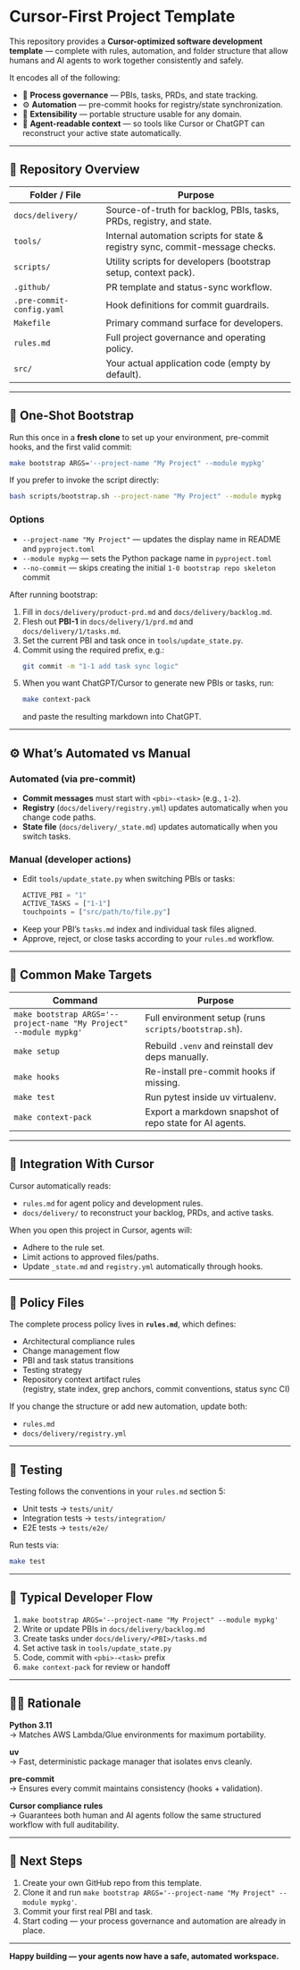 # Cursor-First Project Template 

This repository provides a **Cursor-optimized software development template** — complete with rules, automation, and folder structure that allow humans and AI agents to work together consistently and safely.

It encodes all of the following:
- 🧭 **Process governance** — PBIs, tasks, PRDs, and state tracking.
- ⚙️ **Automation** — pre-commit hooks for registry/state synchronization.
- 🧩 **Extensibility** — portable structure usable for any domain.
- 🤖 **Agent-readable context** — so tools like Cursor or ChatGPT can reconstruct your active state automatically.

---

## 🧱 Repository Overview

| Folder / File | Purpose |
|----------------|----------|
| `docs/delivery/` | Source-of-truth for backlog, PBIs, tasks, PRDs, registry, and state. |
| `tools/` | Internal automation scripts for state & registry sync, commit-message checks. |
| `scripts/` | Utility scripts for developers (bootstrap setup, context pack). |
| `.github/` | PR template and status-sync workflow. |
| `.pre-commit-config.yaml` | Hook definitions for commit guardrails. |
| `Makefile` | Primary command surface for developers. |
| `rules.md` | Full project governance and operating policy. |
| `src/` | Your actual application code (empty by default). |

---

## 🚀 One-Shot Bootstrap

Run this once in a **fresh clone** to set up your environment, pre-commit hooks, and the first valid commit:

```bash
make bootstrap ARGS='--project-name "My Project" --module mypkg'
```

If you prefer to invoke the script directly:

```bash
bash scripts/bootstrap.sh --project-name "My Project" --module mypkg
```

### Options
- `--project-name "My Project"` — updates the display name in README and `pyproject.toml`
- `--module mypkg` — sets the Python package name in `pyproject.toml`
- `--no-commit` — skips creating the initial `1-0 bootstrap repo skeleton` commit

After running bootstrap:
1. Fill in `docs/delivery/product-prd.md` and `docs/delivery/backlog.md`.
2. Flesh out **PBI-1** in `docs/delivery/1/prd.md` and `docs/delivery/1/tasks.md`.
3. Set the current PBI and task once in `tools/update_state.py`.
4. Commit using the required prefix, e.g.:
   ```bash
   git commit -m "1-1 add task sync logic"
   ```
5. When you want ChatGPT/Cursor to generate new PBIs or tasks, run:
   ```bash
   make context-pack
   ```
   and paste the resulting markdown into ChatGPT.

---

## ⚙️ What’s Automated vs Manual

### Automated (via pre-commit)
- **Commit messages** must start with `<pbi>-<task>` (e.g., `1-2`).
- **Registry** (`docs/delivery/registry.yml`) updates automatically when you change code paths.
- **State file** (`docs/delivery/_state.md`) updates automatically when you switch tasks.

### Manual (developer actions)
- Edit `tools/update_state.py` when switching PBIs or tasks:
  ```python
  ACTIVE_PBI = "1"
  ACTIVE_TASKS = ["1-1"]
  touchpoints = ["src/path/to/file.py"]
  ```
- Keep your PBI’s `tasks.md` index and individual task files aligned.
- Approve, reject, or close tasks according to your `rules.md` workflow.

---

## 🧰 Common Make Targets

| Command | Purpose |
|----------|----------|
| `make bootstrap ARGS='--project-name "My Project" --module mypkg'` | Full environment setup (runs `scripts/bootstrap.sh`). |
| `make setup` | Rebuild `.venv` and reinstall dev deps manually. |
| `make hooks` | Re-install pre-commit hooks if missing. |
| `make test` | Run pytest inside uv virtualenv. |
| `make context-pack` | Export a markdown snapshot of repo state for AI agents. |

---

## 🧩 Integration With Cursor

Cursor automatically reads:
- `rules.md` for agent policy and development rules.
- `docs/delivery/` to reconstruct your backlog, PRDs, and active tasks.

When you open this project in Cursor, agents will:
- Adhere to the rule set.
- Limit actions to approved files/paths.
- Update `_state.md` and `registry.yml` automatically through hooks.

---

## 📖 Policy Files

The complete process policy lives in **`rules.md`**, which defines:
- Architectural compliance rules
- Change management flow
- PBI and task status transitions
- Testing strategy
- Repository context artifact rules  
  (registry, state index, grep anchors, commit conventions, status sync CI)

If you change the structure or add new automation, update both:
- `rules.md`
- `docs/delivery/registry.yml`

---

## 🧪 Testing

Testing follows the conventions in your `rules.md` section 5:
- Unit tests → `tests/unit/`
- Integration tests → `tests/integration/`
- E2E tests → `tests/e2e/`

Run tests via:
```bash
make test
```

---

## 🧭 Typical Developer Flow

1. `make bootstrap ARGS='--project-name "My Project" --module mypkg'`  
2. Write or update PBIs in `docs/delivery/backlog.md`  
3. Create tasks under `docs/delivery/<PBI>/tasks.md`  
4. Set active task in `tools/update_state.py`  
5. Code, commit with `<pbi>-<task>` prefix  
6. `make context-pack` for review or handoff  

---

## 🧑‍💻 Rationale

**Python 3.11**  
→ Matches AWS Lambda/Glue environments for maximum portability.

**uv**  
→ Fast, deterministic package manager that isolates envs cleanly.  

**pre-commit**  
→ Ensures every commit maintains consistency (hooks + validation).  

**Cursor compliance rules**  
→ Guarantees both human and AI agents follow the same structured workflow with full auditability.

---

## 🏁 Next Steps

1. Create your own GitHub repo from this template.  
2. Clone it and run `make bootstrap ARGS='--project-name "My Project" --module mypkg'`.  
3. Commit your first real PBI and task.  
4. Start coding — your process governance and automation are already in place.

---

**Happy building — your agents now have a safe, automated workspace.**
